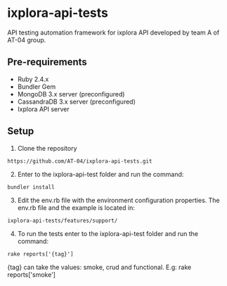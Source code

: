 # ixplora-api-tests
API testing automation framework for ixplora API developed by team A of AT-04 group.

## Pre-requirements

* Ruby 2.4.x 
* Bundler Gem
* MongoDB 3.x server (preconfigured)
* CassandraDB 3.x server (preconfigured)
* Ixplora API server

## Setup

1. Clone the repository

```
https://github.com/AT-04/ixplora-api-tests.git
```

2. Enter to the ixplora-api-test folder and run the command:

```
bundler install
```

3. Edit the env.rb file with the environment configuration properties. The env.rb file and the example is located in:

```
ixplora-api-tests/features/support/
```

4. To run the tests enter to the ixplora-api-test folder and run the command:

```
rake reports['{tag}']
```

{tag} can take the values: smoke, crud and functional. E.g: rake reports['smoke']
